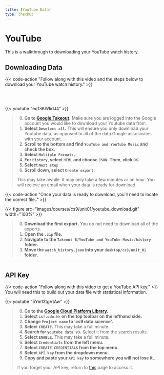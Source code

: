 ```yaml
---
title: [YouTube Data]
type: checkup
---
```

# YouTube 

This is a walkthrough to downloading your YouTube watch history. 

## Downloading Data

{{< code-action "Follow along with this video and the steps below to download your YouTube watch history." >}} 

<br>
<br>


{{< youtube "eq1SKWlidJ4" >}}

> 0. **Go to [Google Takeout](https://takeout.google.com/settings/takeout).** Make sure you are logged into the Google account you would like to download your Youtube data from. 
> 0. **Select `Deselect all`.** This will ensure you only download your Youtube data, as opposed to all of the data Google assosicates with your account.
> 0. **Scroll to the bottom and find `YouTube and YouTube Music` and check the box.** 
> 0. **Select `Multiple Formats`.** 
> 0. **For `History`, select `HTML` and choose `JSON`. Then, click `OK`.**
> 0. **Select `Next step`**
> 0. **Scroll down, select `Create export`.**
> 
> This may take awhile. It may only take a few minutes or an hour. You will recieve an email when your data is ready for download.


{{< code-action "Once your data is ready to download, you'll need to locate the correct file.." >}} 

{{< figure src="images/courses/cs9/unit01/youtube_download.gif" width="100%" >}}
> 0. **Download the first export.** You do not need to download all of the exports. 
> 0. **Open the `.zip` file.**
> 0. **Navigate to the `Takeout 6/YouTube and YouTube Music/history` folder.**
> 0. **Move the `watch_history.json` into your `desktop/cs9/unit_01` folder.**

---

## API Key


{{< code-action "Follow along with this video to get a YouTube API key." >}} You will need this to build out your data file with statistical information. 


{{< youtube "5Ym13tgVtAw" >}}

> 0. **Go to the [Google Cloud Platform Library](https://console.cloud.google.com/projectselector2/apis/library?organizationId=1025210370450&supportedpurview=project).** 
> 0. **Select `isf.edu.hk` on the top toolbar on the lefthand side.** 
> 0. **Change `Project name` to 'cs9 data science'.** 
> 0. **Select `CREATE`.** This may take a full minute. 
> 0. **Search for `youtube data v3`.** Select it from the search results. 
> 0. **Select `ENABLE`.** This may take a full minute.
> 0. **Select `Credentials` from the left menu.**
> 0. **Select `CREATE CREDENTIALS` from the top menu.**
> 0. **Select `API key` from the dropdown menu.**
> 0. **Copy and paste your `API key` to somewhere you will not lose it..**
>
> If you forget your API key, return to [this](https://console.cloud.google.com/apis/credentials) page to access it.

